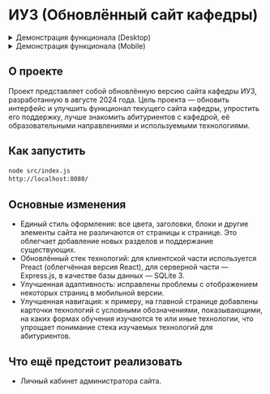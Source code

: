 # ИУ3 (Обновлённый сайт кафедры)

<details>
  <summary>Демонстрация функционала (Desktop)</summary>
  <img src="github_img/main_page.png" alt="Главная страница"/>
  <img src="github_img/main_with_modal.png" alt="Модальное окно с списоком предметов"/>
  <img src="github_img/main_with_modal_2.png" alt="Модальное окно с деталями о предмете"/>
  <img src="github_img/degrees.png" alt="Поступающим"/>
  <img src="github_img/staff.png" alt="Преподаватели"/>
  <img src="github_img/labs.png" alt="Лаборатории"/>
  <img src="github_img/history.png" alt="История кафедры"/>
  <img src="github_img/media.png" alt="СМИ о нас"/>
  <img src="github_img/ai.png" alt="Нейроквест"/>
  <img src="github_img/contacts.png" alt="Контакты"/>
</details>

<details>
  <summary>Демонстрация функционала (Mobile)</summary>
</details>

## О проекте
Проект представляет собой обновлённую версию сайта кафедры ИУ3, разработанную в августе 2024 года. Цель проекта — обновить интерфейс и улучшить функционал текущего сайта кафедры, упростить его поддержку, лучше знакомить абитуриентов с кафедрой, её образовательными направлениями и используемыми технологиями.

## Как запустить
```bash
node src/index.js
http://localhost:8080/
```

## Основные изменения
* Единый стиль оформления: все цвета, заголовки, блоки и другие элементы сайта не различаются от страницы к странице. Это облегчает добавление новых разделов и поддержание существующих.
* Обновлённый стек технологий: для клиентской части используется Preact (облегчённая версия React), для серверной части — Express.js, в качестве базы данных — SQLite 3.
* Улучшенная адаптивность: исправлены проблемы с отображением некоторых страниц в мобильной версии.
* Улучшенная навигация: к примеру, на главной странице добавлены карточки технологий с условными обозначениями, показывающими, на каких формах обучения изучаются те или иные технологии, что упрощает понимание стека изучаемых технологий для абитуриентов.

## Что ещё предстоит реализовать
* Личный кабинет администратора сайта.
